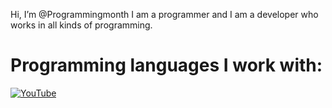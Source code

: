 Hi, I’m @Programmingmonth I am a programmer and I am a developer who works in all kinds of programming.

# Programming languages I work with:
[![YouTube](https://img.shields.io/badge/YouTube-FF0000?logo=YouTube&logoColor=white)](https://www.youtube.com/)
